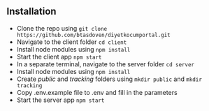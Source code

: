 
## Installation

- Clone the repo using `git clone https://github.com/btasdoven/diyetkocumportal.git`
- Navigate to the client folder `cd client`
- Install node modules using `npm install`
- Start the client app `npm start`
- In a separate terminal, navigate to the server folder `cd server`
- Install node modules using `npm install`
- Create _public_ and _tracking_ folders using `mkdir public` and `mkdir tracking`
- Copy .env.example file to .env and fill in the parameters
- Start the server app `npm start`

